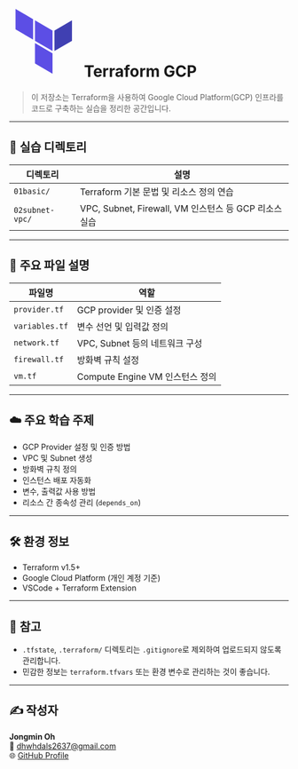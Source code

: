 # <svg xmlns="http://www.w3.org/2000/svg" width="128" height="128" viewBox="0 0 128 128"><g fill-rule="evenodd"><path fill="#5c4ee5" d="M77.941 44.5v36.836L46.324 62.918V26.082zm0 0"/><path fill="#4040b2" d="m81.41 81.336l31.633-18.418V26.082L81.41 44.5zm0 0"/><path fill="#5c4ee5" d="M11.242 42.36L42.86 60.776V23.941L11.242 5.523zm66.699 43.015L46.324 66.957v36.82l31.617 18.418zm0 0"/></g></svg> Terraform GCP
> 이 저장소는 Terraform을 사용하여 Google Cloud Platform(GCP) 인프라를 코드로 구축하는 실습을 정리한 공간입니다.

---

## 📁 실습 디렉토리

| 디렉토리 | 설명 |
|----------|------|
| `01basic/` | Terraform 기본 문법 및 리소스 정의 연습 |
| `02subnet-vpc/` | VPC, Subnet, Firewall, VM 인스턴스 등 GCP 리소스 실습 |

---

## 🧱 주요 파일 설명

| 파일명 | 역할 |
|--------|------|
| `provider.tf` | GCP provider 및 인증 설정 |
| `variables.tf` | 변수 선언 및 입력값 정의 |
| `network.tf` | VPC, Subnet 등의 네트워크 구성 |
| `firewall.tf` | 방화벽 규칙 설정 |
| `vm.tf` | Compute Engine VM 인스턴스 정의 |

---

## ☁️ 주요 학습 주제

- GCP Provider 설정 및 인증 방법
- VPC 및 Subnet 생성
- 방화벽 규칙 정의
- 인스턴스 배포 자동화
- 변수, 출력값 사용 방법
- 리소스 간 종속성 관리 (`depends_on`)

---

## 🛠️ 환경 정보

- Terraform v1.5+
- Google Cloud Platform (개인 계정 기준)
- VSCode + Terraform Extension

---

## 📌 참고

- `.tfstate`, `.terraform/` 디렉토리는 `.gitignore`로 제외하여 업로드되지 않도록 관리합니다.
- 민감한 정보는 `terraform.tfvars` 또는 환경 변수로 관리하는 것이 좋습니다.

---

## ✍️ 작성자

**Jongmin Oh**  
📧 dhwhdals2637@gmail.com  
🌐 [GitHub Profile](https://github.com/Oh-jongmin)
